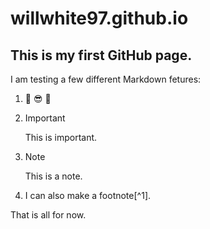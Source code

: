 # willwhite97.github.io

## This is my first GitHub page.

I am testing a few different Markdown fetures:

1. :ghost: :sunglasses: :dizzy:
2. > [!IMPORTANT]
   > This is important.
3. > [!NOTE]
   > This is a note.
4. I can also make a footnote[^1].

That is all for now. 
